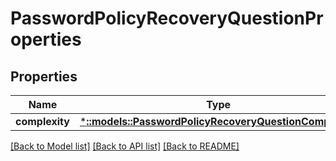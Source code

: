 # PasswordPolicyRecoveryQuestionProperties

## Properties
Name | Type | Description | Notes
------------ | ------------- | ------------- | -------------
**complexity** | [***::models::PasswordPolicyRecoveryQuestionComplexity**](PasswordPolicyRecoveryQuestionComplexity.md) |  | [optional] 

[[Back to Model list]](../README.md#documentation-for-models) [[Back to API list]](../README.md#documentation-for-api-endpoints) [[Back to README]](../README.md)


